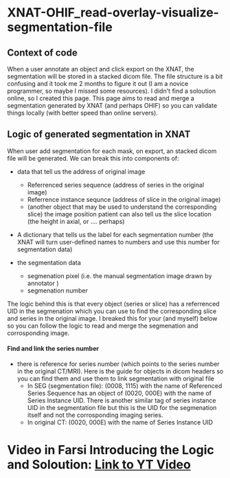 # XNAT-OHIF_read-overlay-visualize-segmentation-file

## Context of code
When a user annotate an object and click export on the XNAT, the segmentation will be stored in a stacked dicom file. The file structure is a bit confusing and it took me 2 months to figure it out (I am a novice programmer, so maybe I missed some resources). I didn't find a soloution online, so I created this page. This page aims to read and merge a segmentation generated by XNAT (and perhaps OHIF) so you can validate things locally (with better speed than online servers). 


## Logic of generated segmentation in XNAT
When user add segmentation for each mask, on export, an stacked dicom file will be generated. We can break this into components of:

- data that tell us the address of original image
    - Referrenced series sequence (address of series in the original image)
    - Referrence instance sequnce (address of slice in the original image)
    - (another object that may be used to understand the corresponding slice) the image position patient can also tell us the slice location (the height in axial, or .... perhaps)

- A dictionary that tells us the label for each segmentation number (the XNAT will turn user-defined names to numbers and use this number for segmentation data)
- the segmentation data
    - segmenation pixel (i.e. the manual segmentation image drawn by annotator )
    - segmenation number

The logic behind this is that every object (series or slice) has a referrenced UID in the segmenation which you can use to find the corresponding slice and series in the original image. I breaked this for your (and myself) below so you can follow the logic to read and merge the segmenation and corrosponding image.

#### Find and link the series number 
- there is reference for series number (which points to the series number in the original CT/MRI). Here is the guide for objects in dicom headers so you can find them and use them to link segmentation with original file
    - In SEG (segmentation file): (0008, 1115) with the name of Referenced Series Sequence has an object of (0020, 000E) with the name of Series Instance UID. There is another similar tag of series instance UID in the segmentation file but this is the UID for the segmenation itself and not the corrosponding imaging series.
    - In original CT: (0020, 000E) with the name of Series Instance UID

# Video in Farsi Introducing the Logic and Soloution: [Link to YT Video](https://www.youtube.com/watch?v=OcpYDVVd0O4)
